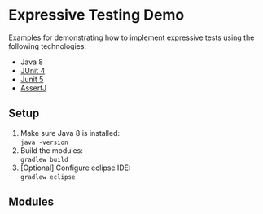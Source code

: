 # Expressive Testing Demo

Examples for demonstrating how to implement expressive tests using the following technologies:

* Java 8
* [JUnit 4](http://junit.org/junit4/)
* [Junit 5](http://junit.org/junit5/)
* [AssertJ](http://joel-costigliola.github.io/assertj/)

## Setup

1. Make sure Java 8 is installed:   
    `java -version`
2. Build the modules:   
    `gradlew build`
3. [Optional] Configure eclipse IDE:   
    `gradlew eclipse`


## Modules
